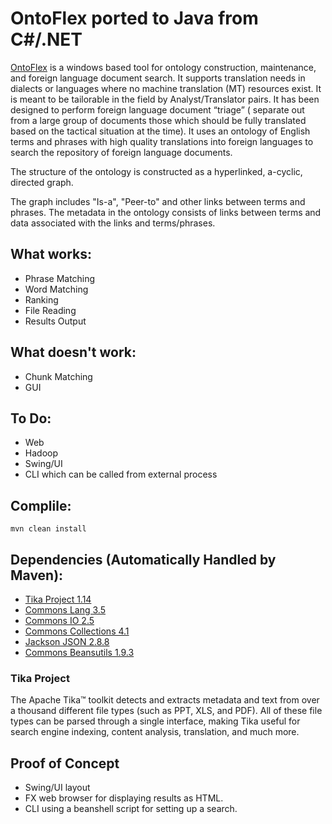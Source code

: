 # OntoFlex ported to Java from C#/.NET

[OntoFlex](http://artistech.com/ontoflex.html) is a windows based tool for ontology construction, maintenance, and foreign language document search.  It supports translation needs in dialects or languages where no machine translation (MT) resources exist.  It is meant to be tailorable in the field by Analyst/Translator pairs.   It has been designed to perform foreign language document “triage” ( separate out from a large group of documents those which should be fully translated based on the tactical situation at the time).  It uses an ontology of English terms and phrases with high quality translations into foreign languages to search the repository of foreign language documents.

The structure of the ontology is constructed as a hyperlinked, a-cyclic, directed graph.

The graph includes "Is-a", "Peer-to" and other links between terms and phrases.  The metadata in the ontology consists of links between terms and data associated with the links and terms/phrases.

## What works:
- Phrase Matching
- Word Matching
- Ranking
- File Reading
- Results Output

## What doesn't work:
- Chunk Matching
- GUI

## To Do:
- Web
- Hadoop
- Swing/UI
- CLI which can be called from external process

## Complile:  
`mvn clean install`

## Dependencies (Automatically Handled by Maven):
- [Tika Project 1.14](https://tika.apache.org/)
- [Commons Lang 3.5](https://commons.apache.org/proper/commons-lang/)
- [Commons IO 2.5](https://commons.apache.org/proper/commons-io/)
- [Commons Collections 4.1](https://commons.apache.org/proper/commons-collections/)
- [Jackson JSON 2.8.8](https://github.com/FasterXML/jackson)
- [Commons Beansutils 1.9.3](https://commons.apache.org/proper/commons-beansutils/)

### Tika Project
The Apache Tika™ toolkit detects and extracts metadata and text from over a thousand different file types (such as PPT, XLS, and PDF). All of these file types can be parsed through a single interface, making Tika useful for search engine indexing, content analysis, translation, and much more.

## Proof of Concept
- Swing/UI layout
- FX web browser for displaying results as HTML.
- CLI using a beanshell script for setting up a search.
